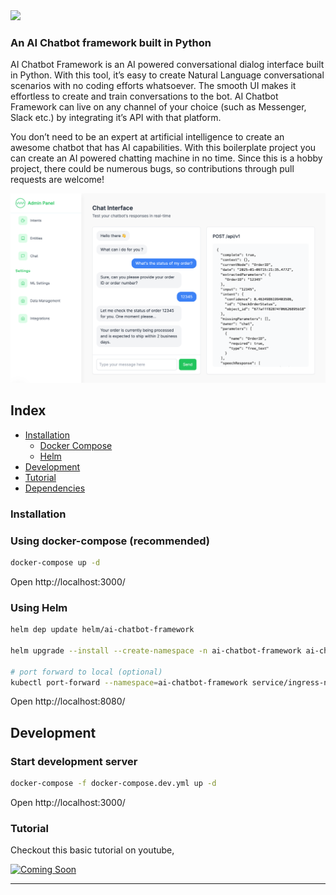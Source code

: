 <img src="https://i.ibb.co/vLR1wpG/logo.png" width="280"/>

### An AI Chatbot framework built in Python

AI Chatbot Framework is an AI powered conversational dialog interface built in Python. With this tool, it’s easy to create Natural Language conversational scenarios with no coding efforts whatsoever. The smooth UI makes it effortless to create and train conversations to the bot. AI Chatbot Framework can live on any channel of your choice (such as Messenger, Slack etc.) by integrating it’s API with that platform.

You don’t need to be an expert at artificial intelligence to create an awesome chatbot that has AI capabilities. With this boilerplate project you can create an AI powered chatting machine in no time. Since this is a hobby project, there could be numerous bugs, so contributions through pull requests are welcome!

![](docs/screenshots/admin_chat_screenshot.png)

## Index

- [Installation](#installation)
  - [Docker Compose](#using-docker-compose)
  - [Helm](#using-helm)
- [Development](#development)
- [Tutorial](#tutorial)
- [Dependencies](#dependencies-documentations)

### Installation

### Using docker-compose (recommended)

```sh
docker-compose up -d
```

Open http://localhost:3000/

### Using Helm

```sh
helm dep update helm/ai-chatbot-framework

helm upgrade --install --create-namespace -n ai-chatbot-framework ai-chatbot-framework helm/ai-chatbot-framework

# port forward to local (optional)
kubectl port-forward --namespace=ai-chatbot-framework service/ingress-nginx-controller 8080:80
```

Open http://localhost:8080/

## Development

### Start development server

```sh
docker-compose -f docker-compose.dev.yml up -d
```

Open http://localhost:3000/

### Tutorial

Checkout this basic tutorial on youtube,

[![Coming Soon](https://www.wpcc.edu/wp-content/uploads/2021/04/YouTube-Stream-Coming-Soon.jpg)](https://www.youtube.com/watch?v=S1Fj7WinaBA)

<hr></hr>
